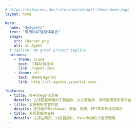 ```yaml
---
# https://vitepress.dev/reference/default-theme-home-page
layout: home

hero:
  name: "MyAgents"
  text: "有用的AI智能体集合"
  image:
    src: /banner.png
    alt: AI Agent
  # tagline: My great project tagline
  actions:
    - theme: brand
      text: 了解AI智能体
      link: /agent-desc
    - theme: alt
      text: 使用MyAgents
      link: http://sl-agents.yzsunlei.com/

features:
  - title: 多平台Agent调用
    details: 支持配置使用扣子智能体、文心智能体、清华智谱等多家平台
  - title: 支持解析丰富内容
    details: 支持解析Markdown、表格、图表、PPT等多种格式展示
  - title: 多场景插件支持
    details: 支持在网页、浏览器插件、Vscode插件上进行使用
---
```


